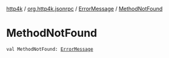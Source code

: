 [http4k](../../index.md) / [org.http4k.jsonrpc](../index.md) / [ErrorMessage](index.md) / [MethodNotFound](./-method-not-found.md)

# MethodNotFound

`val MethodNotFound: `[`ErrorMessage`](index.md)